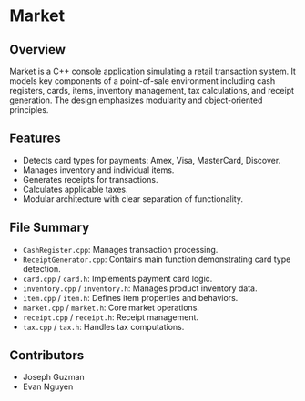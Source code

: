 # Market

## Overview
Market is a C++ console application simulating a retail transaction system. It models key components of a point-of-sale environment including cash registers, cards, items, inventory management, tax calculations, and receipt generation. The design emphasizes modularity and object-oriented principles.

## Features
- Detects card types for payments: Amex, Visa, MasterCard, Discover.
- Manages inventory and individual items.
- Generates receipts for transactions.
- Calculates applicable taxes.
- Modular architecture with clear separation of functionality.

## File Summary
- `CashRegister.cpp`: Manages transaction processing.
- `ReceiptGenerator.cpp`: Contains main function demonstrating card type detection.
- `card.cpp` / `card.h`: Implements payment card logic.
- `inventory.cpp` / `inventory.h`: Manages product inventory data.
- `item.cpp` / `item.h`: Defines item properties and behaviors.
- `market.cpp` / `market.h`: Core market operations.
- `receipt.cpp` / `receipt.h`: Receipt management.
- `tax.cpp` / `tax.h`: Handles tax computations.

## Contributors
- Joseph Guzman
- Evan Nguyen
